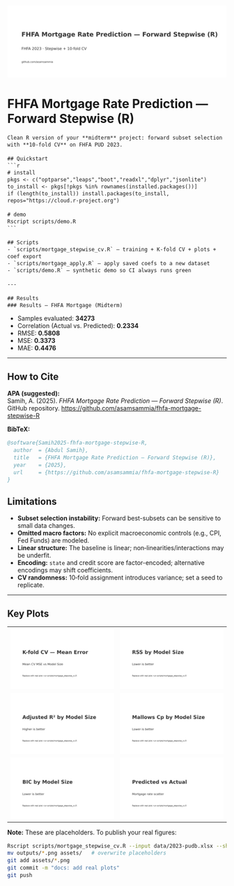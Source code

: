 ![Banner](assets/fhfa-mortgage-stepwise-R.png)

# FHFA Mortgage Rate Prediction — Forward Stepwise (R)

    Clean R version of your **midterm** project: forward subset selection with **10‑fold CV** on FHFA PUD 2023.

    ## Quickstart
    ```r
    # install
    pkgs <- c("optparse","leaps","boot","readxl","dplyr","jsonlite")
    to_install <- pkgs[!pkgs %in% rownames(installed.packages())]
    if (length(to_install)) install.packages(to_install, repos="https://cloud.r-project.org")

    # demo
    Rscript scripts/demo.R
    ```

    ## Scripts
    - `scripts/mortgage_stepwise_cv.R` — training + K-fold CV + plots + coef export
    - `scripts/mortgage_apply.R` — apply saved coefs to a new dataset
    - `scripts/demo.R` — synthetic demo so CI always runs green

    ---

    ## Results
    ### Results — FHFA Mortgage (Midterm)
- Samples evaluated: **34273**
- Correlation (Actual vs. Predicted): **0.2334**
- RMSE: **0.5808**
- MSE: **0.3373**
- MAE: **0.4476**


---

## How to Cite
**APA (suggested):**  
Samih, A. (2025). *FHFA Mortgage Rate Prediction — Forward Stepwise (R)*. GitHub repository. https://github.com/asamsammia/fhfa-mortgage-stepwise-R

**BibTeX:**
```bibtex
@software{Samih2025-fhfa-mortgage-stepwise-R,
  author  = {Abdul Samih},
  title   = {FHFA Mortgage Rate Prediction — Forward Stepwise (R)},
  year    = {2025},
  url     = {https://github.com/asamsammia/fhfa-mortgage-stepwise-R}
}
```

## Limitations
- **Subset selection instability:** Forward best-subsets can be sensitive to small data changes.
- **Omitted macro factors:** No explicit macroeconomic controls (e.g., CPI, Fed Funds) are modeled.
- **Linear structure:** The baseline is linear; non‑linearities/interactions may be underfit.
- **Encoding:** `state` and credit score are factor-encoded; alternative encodings may shift coefficients.
- **CV randomness:** 10‑fold assignment introduces variance; set a seed to replicate.

---

## Key Plots

<table>
  <tr>
    <td><img src="assets/cv_mean_error.png" alt="CV mean error" /></td>
    <td><img src="assets/rss.png" alt="RSS" /></td>
  </tr>
  <tr>
    <td><img src="assets/adjr2.png" alt="Adjusted R2" /></td>
    <td><img src="assets/cp.png" alt="Cp" /></td>
  </tr>
  <tr>
    <td><img src="assets/bic.png" alt="BIC" /></td>
    <td><img src="assets/pred_vs_actual.png" alt="Predicted vs Actual" /></td>
  </tr>
</table>

**Note:** These are placeholders. To publish your real figures:
```bash
Rscript scripts/mortgage_stepwise_cv.R --input data/2023-pudb.xlsx --sheet 1
mv outputs/*.png assets/   # overwrite placeholders
git add assets/*.png
git commit -m "docs: add real plots"
git push
```